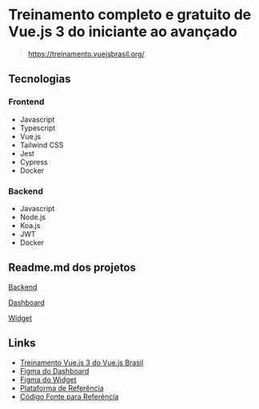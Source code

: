 # Treinamento completo e gratuito de Vue.js 3 do iniciante ao avançado

> https://treinamento.vuejsbrasil.org/

## Tecnologias

### Frontend

- Javascript
- Typescript
- Vue.js
- Tailwind CSS
- Jest
- Cypress
- Docker

### Backend

- Javascript
- Node.js
- Koa.js
- JWT
- Docker

## Readme.md dos projetos

[Backend](backend/README.md)

[Dashboard](dashboard/README.md)

[Widget](widget/README.md)

## Links

- [Treinamento Vue.js 3 do Vue.js Brasil](https://treinamento.vuejsbrasil.org/)
- [Figma do Dashboard](https://www.figma.com/file/WhUZBnYnxgXVImQjh04Qon/Admin?node-id=0%3A1)
- [Figma do Widget](https://www.figma.com/file/VYWmc92nrhSqrgUxf6QpFj/Widget?node-id=0%3A1)
- [Plataforma de Referência](https://feedback.fish/)
- [Código Fonte para Referência](https://github.com/vuejs-br/treinamento-vue3-code/)
